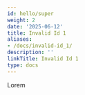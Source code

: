 ```yaml
---
id: hello/super
weight: 2
date: '2025-06-12'
title: Invalid Id 1
aliases:
- /docs/invalid-id_1/
description: ''
linkTitle: Invalid Id 1
type: docs
---
```


Lorem
